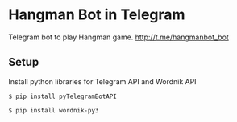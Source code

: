 # Hangman Bot in Telegram 

Telegram bot to play Hangman game.
http://t.me/hangmanbot_bot

## Setup

Install python libraries for Telegram API and Wordnik API

```
$ pip install pyTelegramBotAPI
```
```
$ pip install wordnik-py3
```

